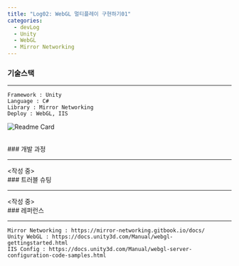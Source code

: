 ```yaml
---
title: "Log02: WebGL 멀티플레이 구현하기01"
categories:
  - devLog
  - Unity
  - WebGL
  - Mirror Networking
---
```


### 기술스택
<hr/>

```
Framework : Unity
Language : C#
Library : Mirror Networking
Deploy : WebGL, IIS
```
![Readme Card](https://readme-editor.vercel.app/api/pin/?username=minshigee&repo=webgl-multiplayer-toy)

<br/>
### 개발 과정
<hr/>
<작성 중>

<br/>
### 트러블 슈팅
<hr/>
<작성 중>


<br/>
### 레퍼런스
<hr/>

```
Mirror Networking : https://mirror-networking.gitbook.io/docs/
Unity WebGL : https://docs.unity3d.com/Manual/webgl-gettingstarted.html
IIS Config : https://docs.unity3d.com/Manual/webgl-server-configuration-code-samples.html
``` 


